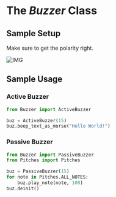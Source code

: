 # The *Buzzer* Class

## Sample Setup

Make sure to get the polarity right.

![IMG](https://cdn.mos.cms.futurecdn.net/8iBtPr5NgxDomDjdWp2nRB.png)

## Sample Usage

### Active Buzzer

```python
from Buzzer import ActiveBuzzer

buz = ActiveBuzzer(15)
buz.beep_text_as_morse("Hello World!")
```

### Passive Buzzer

```python
from Buzzer import PassiveBuzzer
from Pitches import Pitches

buz = PassiveBuzzer(15)
for note in Pitches.ALL_NOTES:
    buz.play_note(note, 100)
buz.deinit()
```

